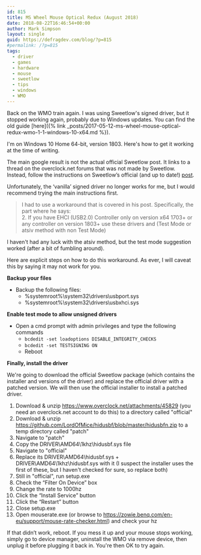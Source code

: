 ```yaml
---
id: 815
title: MS Wheel Mouse Optical Redux (August 2018)
date: 2018-08-22T16:46:54+00:00
author: Mark Simpson
layout: single
guid: https://defragdev.com/blog/?p=815
#permalink: /?p=815
tags:
  - driver
  - games
  - hardware
  - mouse
  - sweetlow
  - tips
  - windows
  - WMO
---
```

Back on the WMO train again. I was using Sweetlow's signed driver, but it stopped working again, probably due to 
Windows updates. You can find the old guide
[here]({% link _posts/2017-05-12-ms-wheel-mouse-optical-redux-wmo-1-1-windows-10-x64.md %}).

I'm on Windows 10 Home 64-bit, version 1803. Here's how to get it working at the time of writing.

The main google result is not the actual official Sweetlow post. It links to a thread on the overclock.net forums that was not made by Sweetlow. Instead, follow the instructions on Sweetlow’s official (and up to date!) [post](https://www.overclock.net/forum/375-mice/1589644-usb-mouse-hard-overclocking-2000-hz.html).

Unfortunately, the ‘vanilla’ signed driver no longer works for me, but I would recommend trying the main instructions first.

> I had to use a workaround that is covered in his post. Specifically, the part where he says:  
> 2. If you have EHCI (USB2.0) Controller only on version x64 1703+ or any controller on version 1803+ use these drivers and (Test Mode or atsiv method with non Test Mode)

I haven't had any luck with the atsiv method, but the test mode suggestion worked (after a bit of fumbling around).

Here are explicit steps on how to do this workaround. As ever, I will caveat this by saying it may not work for you.

**Backup your files**

  * Backup the following files: 
      * %systemroot%\system32\drivers\usbport.sys
      * %systemroot%\system32\drivers\usbxhci.sys

**Enable test mode to allow unsigned drivers**

  * Open a cmd prompt with admin privileges and type the following commands 
      * `bcdedit -set loadoptions DISABLE_INTEGRITY_CHECKS`
      * `bcdedit -set TESTSIGNING ON`
      * Reboot

**Finally, install the driver**

We're going to download the official Sweetlow package (which contains the installer and versions of the driver) and replace the official driver with a patched version. We will then use the official installer to install a patched driver.

1. Download & unzip <a href="https://www.overclock.net/attachments/45829" rel="nofollow">https://www.overclock.net/attachments/45829</a> (you need an overclock.net account to do this) to a directory called "official"
1. Download & unzip <a href="https://github.com/LordOfMice/hidusbf/blob/master/hidusbfn.zip" rel="nofollow">https://github.com/LordOfMice/hidusbf/blob/master/hidusbfn.zip</a> to a temp directory called "patch"
1. Navigate to "patch"
1. Copy the DRIVER\AMD64\1khz\hidusbf.sys file
1. Navigate to "official"
1. Replace its DRIVER\AMD64\hidusbf.sys + DRIVER\AMD64\1khz\hidusbf.sys with it (I suspect the installer uses the first of these, but I haven't checked for sure, so replace both)
1. Still in "official", run setup.exe
1. Check the “Filter On Device” box
1. Change the rate to 1000hz
1. Click the “Install Service” button
1. Click the “Restart” button
1. Close setup.exe
1. Open mouserate.exe (or browse to <a href="https://zowie.benq.com/en-eu/support/mouse-rate-checker.html" rel="nofollow">https://zowie.benq.com/en-eu/support/mouse-rate-checker.html</a>) and check your hz

If that didn’t work, reboot. If you mess it up and your mouse stops working, simply go to device manager, uninstall the WMO via remove device, then unplug it before plugging it back in. You're then OK to try again.